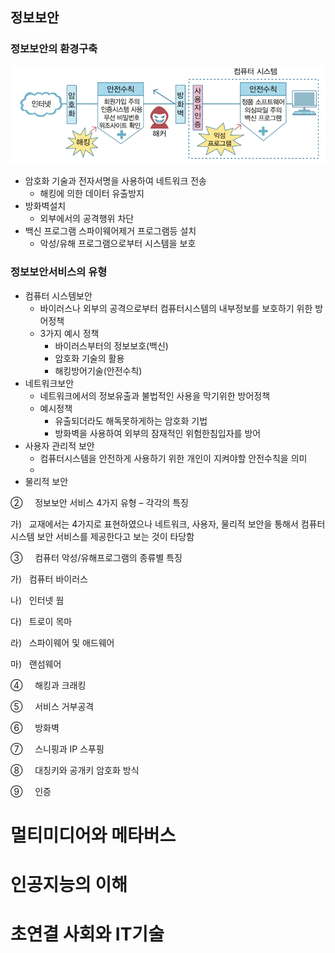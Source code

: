 
## 정보보안
### 정보보안의 환경구축
![500](assets/it응용기초%20-%20기말-20240620013843418.png)
- 암호화 기술과 전자서명을 사용하여 네트워크 전송
	- 해킹에 의한 데이터 유출방지
- 방화벽설치
	- 외부에서의 공격행위 차단
- 백신 프로그램 스파이웨어제거 프로그램등 설치
	- 악성/유해 프로그램으로부터 시스템을 보호

### 정보보안서비스의 유형
- 컴퓨터 시스템보안
	- 바이러스나 외부의 공격으로부터 컴퓨터시스템의 내부정보를 보호하기 위한 방어정책
	- 3가지 예시 정책
		- 바이러스부터의 정보보호(백신)
		- 암호화 기술의 활용
		- 해킹방어기술(안전수칙)
- 네트워크보안
	- 네트워크에서의 정보유출과 불법적인 사용을 막기위한 방어정책
	- 예시정책
		- 유출되더라도 해독못하게하는 암호화 기법
		- 방화벽을 사용하여 외부의 잠재적인 위험한침입자를 방어
- 사용자 관리적 보안
	- 컴퓨터시스템을 안전하게 사용하기 위한 개인이 지켜야할 안전수칙을 의미
	- 
- 물리적 보안

②     정보보안 서비스 4가지 유형 – 각각의 특징

가)   교재에서는 4가지로 표현하였으나 네트워크, 사용자, 물리적 보안을 통해서 컴퓨터 시스템 보안 서비스를 제공한다고 보는 것이 타당함

③     컴퓨터 악성/유해프로그램의 종류별 특징

가)   컴퓨터 바이러스

나)   인터넷 웜

다)   트로이 목마

라)   스파이웨어 및 애드웨어

마)   랜섬웨어

④     해킹과 크래킹

⑤     서비스 거부공격

⑥     방화벽

⑦     스니핑과 IP 스푸핑

⑧     대칭키와 공개키 암호화 방식

⑨     인증

# 멀티미디어와 메타버스

# 인공지능의 이해

# 초연결 사회와 IT기술